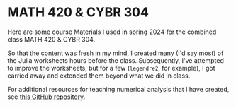 # MATH 420 & CYBR 304

 Here are some course Materials I used in spring 2024 for the combined class MATH 420 & CYBR 304. 

 So that the content was fresh in my mind, I created many (I'd say most) of the Julia worksheets hours before the class. Subsequently, I've attempted to improve the worksheets, but for a few (`legendre2`, for example), I got carried away and extended them beyond what we did in class.

 For additional resources for teaching numerical analysis that I have created, see [this GitHub repository](https://github.com/barton-willis/Julia-notebooks-MATH-420).
